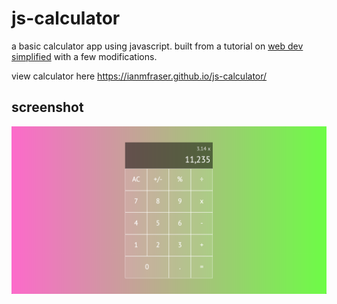 # js-calculator
a basic calculator app using javascript. built from a tutorial on [web dev simplified](https://www.youtube.com/watch?v=j59qQ7YWLxw&t=1276s) with a few modifications.

view calculator here https://ianmfraser.github.io/js-calculator/

## screenshot
![calculator](markdown-images/main.png)
